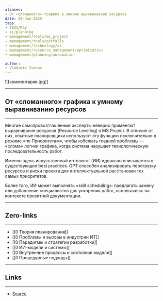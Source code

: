```yaml
---
aliases: 
- От «сломанного» графика к умному выравниванию ресурсов 
date: 29-Jun-2025
tags:
- 2025/May
- ai/planning
- management/tools/ms_project
- management/tools/pitfalls
- management/technology/ai
- management/resource_management/optimization
- management/planning/automation

author:
- Vladimir Ivanov
---
```

![[комментария.jpg]]

-----
##  От «сломанного» графика к умному выравниванию ресурсов 
-----
Многие самопровозглашённые эксперты неверно применяют выравнивание ресурсов (Resource Leveling) в MS Project. В отличие от них, опытные планировщики используют эту функцию исключительно в режиме «по Приоритетам», чтобы избежать главной проблемы — «слома» логики графика, когда система нарушает технологическую последовательность работ.

Именно здесь искусственный интеллект (ИИ) идеально вписывается в существующие best practices. GPT способен анализировать перегрузку ресурсов и риски проекта для интеллектуальной расстановки тех самых приоритетов.

Более того, ИИ может выполнять «skill scheduling»: предлагать замену или добавление специалистов для ускорения работ, основываясь на контексте проектной документации.

---
## Zero-links
---
- [[0 Теория планирования]]
- [[0 Проблемы и вызовы в индустрии ИТ]]
- [[0 Парадигмы и стратегии разработки]]
- [[0 ИИ-модели и системы]]
- [[0 Внутренние процессы и состояния модели]]
- [[0 Процедурные подходы]]

---
## Links
---
- [Source](https://t.me/turboproject/1651)